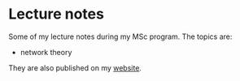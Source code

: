 # Lecture notes

Some of my lecture notes during my MSc program. The topics are:

* network theory

They are also published on my [website](https://olaralex.com/projects).